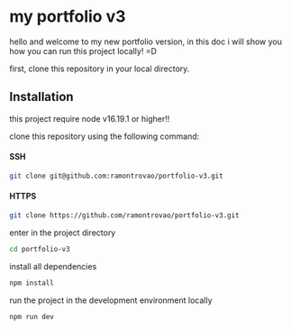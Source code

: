 # my portfolio v3

hello and welcome to my new portfolio version, in this doc i will show you how you can run this project locally! =D

first, clone this repository in your local directory.

## Installation

this project require node v16.19.1 or higher!!

clone this repository using the following command:

#### SSH

```sh
git clone git@github.com:ramontrovao/portfolio-v3.git
```

#### HTTPS

```sh
git clone https://github.com/ramontrovao/portfolio-v3.git
```

enter in the project directory

```sh
cd portfolio-v3
```

install all dependencies

```sh
npm install
```

run the project in the development environment locally

```sh
npm run dev
```
